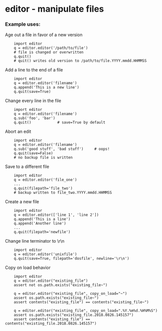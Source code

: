 # editor - manipulate files

### Example uses:

Age out a file in favor of a new version

        import editor
        q = editor.editor('/path/to/file')
        # file is changed or overwritten
        q.quit()
        # quit() writes old version to /path/to/file.YYYY.mmdd.HHMMSS

Add a line to the end of a file

        import editor
        q = editor.editor('filename')
        q.append('This is a new line')
        q.quit(save=True)

Change every line in the file

        import editor
        q = editor.editor('filename')
        q.sub('foo', 'bar')
        q.quit()            # save=True by default

Abort an edit

        import editor
        q = editor.editor('filename')
        q.sub('good stuff', 'bad stuff')     # oops!
        q.quit(save=False)
        # no backup file is written

Save to a different file

        import editor
        q = editor.editor('file_one')
        ...
        q.quit(filepath='file_two')
        # backup written to file_two.YYYY.mmdd.HHMMSS

Create a new file

        import editor
        q = editor.editor(['line 1', 'line 2'])
        q.append('This is a line')
        q.append('Another line')
        ...
        q.quit(filepath='newfile')

Change line terminator to \r\n

        import editor
        q = editor.editor('unixfile')
        q.quit(save=True, filepath='dosfile', newline='\r\n')

Copy on load behavior

        import editor
        q = editor.editor("existing_file")
        assert not os.path.exists("existing_file~")

        q = editor.editor("existing_file", copy_on_load="~")
        assert os.path.exists("existing_file~")
        assert contents("existing_file") == contents("existing_file~")

        q = editor.editor("existing_file", copy_on_load=".%Y.%m%d.%H%M%S")
        assert os.path.exists("existing_file.2018.0826.145157")
        assert contents("existing_file") == contents("existing_file.2018.0826.145157")
